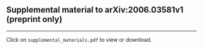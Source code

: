 ## Supplemental material to arXiv:2006.03581v1 (preprint only)
---
Click on `supplemental_materials.pdf` to view or download.
